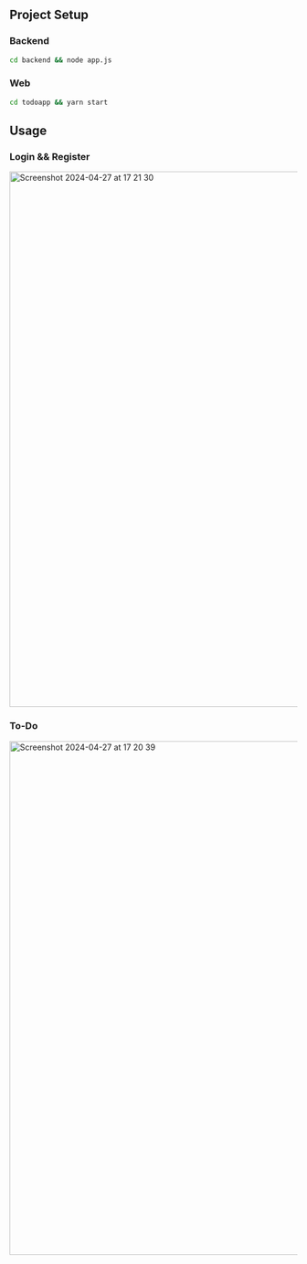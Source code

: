 ## Project Setup

### Backend
```bash
cd backend && node app.js
```

### Web
```bash
cd todoapp && yarn start
```

## Usage

### Login && Register

<img width="938" alt="Screenshot 2024-04-27 at 17 21 30" src="https://github.com/frkinal/To-Do/assets/70931362/b87335d3-7288-42f7-be58-72653fd1e120">

### To-Do

<img width="900" alt="Screenshot 2024-04-27 at 17 20 39" src="https://github.com/frkinal/To-Do/assets/70931362/4a3adb74-72e2-4b6f-b012-191f8aa09d76">
